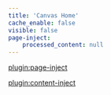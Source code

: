 ```yaml
---
title: 'Canvas Home'
cache_enable: false
visible: false
page-inject:
    processed_content: null
---
```


[plugin:page-inject](/home/_class-preparations)

[plugin:content-inject](/home/_important-reminders)
